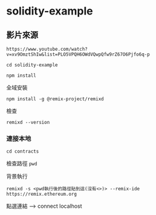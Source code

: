 # solidity-example
## 影片來源

`https://www.youtube.com/watch?v=xv9OmztShIw&list=PLO5VPQH6OWdVQwpQfw9rZ67O6Pjfo6q-p`

`cd solidity-example`

`npm install`

全域安裝

`npm install -g @remix-project/remixd`

檢查

`remixd --version`

### 連接本地

`cd contracts`

檢查路徑
`pwd`

背景執行

`remixd -s <pwd執行後的路徑貼到這(沒有<>)> --remix-ide https://remix.ethereum.org`

點選連結 --> connect localhost